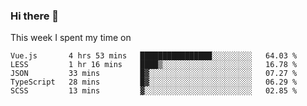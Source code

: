 ### Hi there 👋

<!--
**qiruohan/qiruohan** is a ✨ _special_ ✨ repository because its `README.md` (this file) appears on your GitHub profile.

Here are some ideas to get you started:

- 🔭 I’m currently working on ...
- 🌱 I’m currently learning ...
- 👯 I’m looking to collaborate on ...
- 🤔 I’m looking for help with ...
- 💬 Ask me about ...
- 📫 How to reach me: ...
- 😄 Pronouns: ...
- ⚡ Fun fact: ...
-->

This week I spent my time on 
<!--START_SECTION:waka-->
```text
Vue.js       4 hrs 53 mins   ████████████████░░░░░░░░░   64.03 % 
LESS         1 hr 16 mins    ████▒░░░░░░░░░░░░░░░░░░░░   16.78 % 
JSON         33 mins         █▓░░░░░░░░░░░░░░░░░░░░░░░   07.27 % 
TypeScript   28 mins         █▓░░░░░░░░░░░░░░░░░░░░░░░   06.29 % 
SCSS         13 mins         ▓░░░░░░░░░░░░░░░░░░░░░░░░   02.85 % 
```
<!--END_SECTION:waka-->
